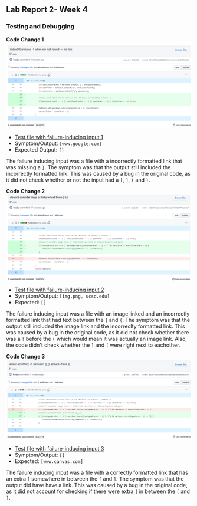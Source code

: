 ## Lab Report 2- Week 4
### Testing and Debugging

**Code Change 1**
![](change1.png)

- [Test file with failure-inducing input 1](https://github.com/lessjiu/markdown-parse/blob/main/case1.md)
- Symptom/Output: `[www.google.com]` 
- Expected Output: `[]` 

The failure inducing input was a file with a incorrectly formatted link 
that was missing a `]`. The symptom was that the output still included the 
incorrectly formatted link. This was caused by a bug in the original code, as 
it did not check whether or not the input had a `[`, `]`, `(` and `)`.

**Code Change 2**
![](change2.png)

- [Test file with failure-inducing input 2](https://github.com/lessjiu/markdown-parse/blob/main/case2.md)
- Symptom/Output: `[img.png, ucsd.edu]` 
- Expected: `[]` 

The failure inducing input was a file with an image linked and an incorrectly 
formatted link that had text between the `]` and `(`. The symptom was that the 
output still included the image link and the incorreclty formatted link. This was 
caused by a bug in the original code, as it did not check whether there was a 
`!` before the `(` which would mean it was actually an image link. Also, the code
didn't check whether the `]` and `(` were right next to eachother. 

**Code Change 3**
![](change3.png)

- [Test file with failure-inducing input 3](https://github.com/lessjiu/markdown-parse/blob/main/case3.md)
- Symptom/Output: `[]` 
- Expected: `[www.canvas.com]`

The failure inducing input was a file with a correctly formatted link that has an 
extra `]` somewhere in between the `[` and `]`. The symptom was that the output did have
have a link. This was caused by a bug in the original code, as it did not account for 
checking if there were extra `]` in between the `[` and `]`.


